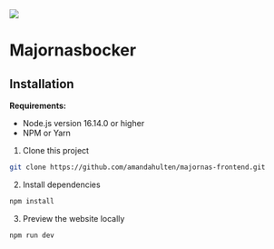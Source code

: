 <img src="https://media.giphy.com/media/xT8qBt3pdiCZrk3erS/giphy.gif" >

# Majornasbocker

## Installation

**Requirements:**

- Node.js version 16.14.0 or higher
- NPM or Yarn

1. Clone this project
```bash
git clone https://github.com/amandahulten/majornas-frontend.git
```
2. Install dependencies
```bash
npm install
```
3. Preview the website locally
```bash
npm run dev
```
